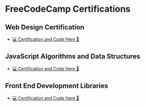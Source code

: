 # FreeCodeCamp Certifications

## Web Design Certification

* [💻 Certification and Code Here 📒](https://www.freecodecamp.org/certification/EdiedRamos/responsive-web-design)

## JavaScript Algorithms and Data Structures

* [💻 Certification and Code Here 📒](https://www.freecodecamp.org/certification/EdiedRamos/javascript-algorithms-and-data-structures)

## Front End Development Libraries
* [💻 Certification and Code Here 📒](https://www.freecodecamp.org/certification/EdiedRamos/front-end-development-libraries)

